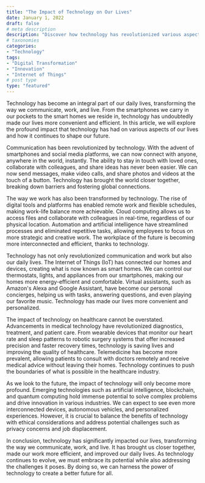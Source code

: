 ```yaml
---
title: "The Impact of Technology on Our Lives"
date: January 1, 2022
draft: false
# meta description
description: "Discover how technology has revolutionized various aspects of our lives and continues to shape our future."
# taxonomies
categories:
- "Technology"
tags:
- "Digital Transformation"
- "Innovation"
- "Internet of Things"
# post type
type: "featured"
---
```


Technology has become an integral part of our daily lives, transforming the way we communicate, work, and live. From the smartphones we carry in our pockets to the smart homes we reside in, technology has undoubtedly made our lives more convenient and efficient. In this article, we will explore the profound impact that technology has had on various aspects of our lives and how it continues to shape our future.

Communication has been revolutionized by technology. With the advent of smartphones and social media platforms, we can now connect with anyone, anywhere in the world, instantly. The ability to stay in touch with loved ones, collaborate with colleagues, and share ideas has never been easier. We can now send messages, make video calls, and share photos and videos at the touch of a button. Technology has brought the world closer together, breaking down barriers and fostering global connections.

The way we work has also been transformed by technology. The rise of digital tools and platforms has enabled remote work and flexible schedules, making work-life balance more achievable. Cloud computing allows us to access files and collaborate with colleagues in real-time, regardless of our physical location. Automation and artificial intelligence have streamlined processes and eliminated repetitive tasks, allowing employees to focus on more strategic and creative work. The workplace of the future is becoming more interconnected and efficient, thanks to technology.

Technology has not only revolutionized communication and work but also our daily lives. The Internet of Things (IoT) has connected our homes and devices, creating what is now known as smart homes. We can control our thermostats, lights, and appliances from our smartphones, making our homes more energy-efficient and comfortable. Virtual assistants, such as Amazon's Alexa and Google Assistant, have become our personal concierges, helping us with tasks, answering questions, and even playing our favorite music. Technology has made our lives more convenient and personalized.

The impact of technology on healthcare cannot be overstated. Advancements in medical technology have revolutionized diagnostics, treatment, and patient care. From wearable devices that monitor our heart rate and sleep patterns to robotic surgery systems that offer increased precision and faster recovery times, technology is saving lives and improving the quality of healthcare. Telemedicine has become more prevalent, allowing patients to consult with doctors remotely and receive medical advice without leaving their homes. Technology continues to push the boundaries of what is possible in the healthcare industry.

As we look to the future, the impact of technology will only become more profound. Emerging technologies such as artificial intelligence, blockchain, and quantum computing hold immense potential to solve complex problems and drive innovation in various industries. We can expect to see even more interconnected devices, autonomous vehicles, and personalized experiences. However, it is crucial to balance the benefits of technology with ethical considerations and address potential challenges such as privacy concerns and job displacement.

In conclusion, technology has significantly impacted our lives, transforming the way we communicate, work, and live. It has brought us closer together, made our work more efficient, and improved our daily lives. As technology continues to evolve, we must embrace its potential while also addressing the challenges it poses. By doing so, we can harness the power of technology to create a better future for all.
